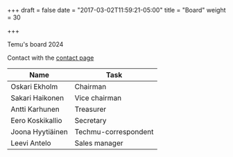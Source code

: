 +++
draft = false
date = "2017-03-02T11:59:21-05:00"
title = "Board"
weight = 30

+++

Temu's board 2024

Contact with the [contact page](#contact)

| Name             | Task                 |
| ---------------- | -------------------- |
| Oskari Ekholm    | Chairman             |
| Sakari Haikonen  | Vice chairman        |
| Antti Karhunen   | Treasurer            |
| Eero Koskikallio | Secretary            |
| Joona Hyytiäinen | Techmu-correspondent |
| Leevi Antelo     | Sales manager        |
